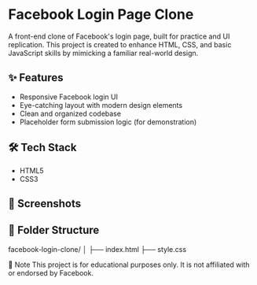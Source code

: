 # Facebook Login Page Clone

A front-end clone of Facebook's login page, built for practice and UI replication. This project is created to enhance HTML, CSS, and basic JavaScript skills by mimicking a familiar real-world design.

## ✨ Features

- Responsive Facebook login UI
- Eye-catching layout with modern design elements
- Clean and organized codebase
- Placeholder form submission logic (for demonstration)

## 🛠️ Tech Stack

- HTML5
- CSS3

## 📸 Screenshots

## 📁 Folder Structure

facebook-login-clone/
│
├── index.html
├── style.css


📌 Note
This project is for educational purposes only. It is not affiliated with or endorsed by Facebook.